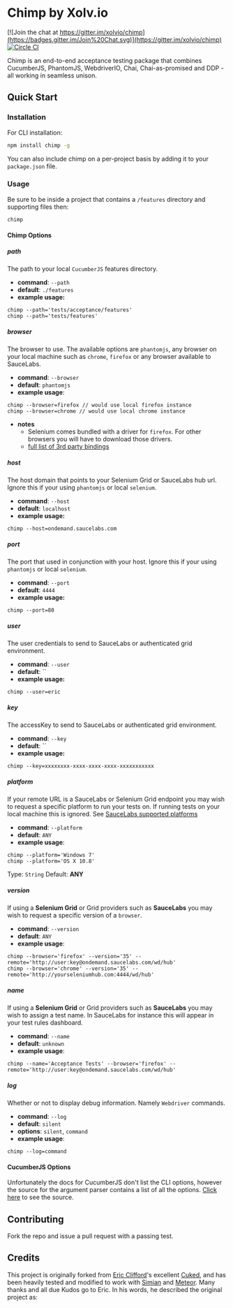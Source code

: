 # Chimp by Xolv.io

[![Join the chat at https://gitter.im/xolvio/chimp](https://badges.gitter.im/Join%20Chat.svg)](https://gitter.im/xolvio/chimp) 
[![Circle CI](https://circleci.com/gh/xolvio/chimp.svg?style=svg)](https://circleci.com/gh/xolvio/chimp)

Chimp is an end-to-end acceptance testing package that combines CucumberJS, PhantomJS, WebdriverIO, 
Chai, Chai-as-promised and DDP - all working in seamless unison. 


## Quick Start

### Installation

For CLI installation:
```bash
npm install chimp -g
```

You can also include chimp on a per-project basis by adding it to your `package.json` file.

### Usage

Be sure to be inside a project that contains a `/features` directory and supporting files then:

```bash
chimp
```


#### Chimp Options

##### path

The path to your local `CucumberJS` features directory.

- **command**: `--path`
- **default**: `./features`
- **example usage:**
```
chimp --path='tests/acceptance/features'
chimp --path='tests/features'
```

##### browser

The browser to use. The available options are `phantomjs`, any browser on your local
machine such as `chrome`, `firefox` or any browser available to SauceLabs.

- **command**: `--browser`
- **default**: `phantomjs`
- **example usage**:
```
chimp --browser=firefox // would use local firefox instance
chimp --browser=chrome // would use local chrome instance
```
- **notes**
  - Selenium comes bundled with a driver for `firefox`. For other browsers
  you will have to download those drivers.
  - [full list of 3rd party bindings](http://www.seleniumhq.org/download/)

##### host

The host domain that points to your Selenium Grid or SauceLabs hub url. Ignore this if your using
`phantomjs` or local `selenium`.

- **command**: `--host`
- **default**: `localhost`
- **example usage:**
```
chimp --host=ondemand.saucelabs.com
```

##### port

The port that used in conjunction with your host. Ignore this if your using
`phantomjs` or local `selenium`.

- **command**: `--port`
- **default**: `4444`
- **example usage:**
```
chimp --port=80
```

##### user

The user credentials to send to SauceLabs or authenticated grid environment.

- **command**: `--user`
- **default**: ``
- **example usage:**
```
chimp --user=eric
```

##### key

The accessKey to send to SauceLabs or authenticated grid environment.

- **command**: `--key`
- **default**: ``
- **example usage:**
```
chimp --key=xxxxxxxx-xxxx-xxxx-xxxx-xxxxxxxxxxx
```

##### platform

If your remote URL is a SauceLabs or Selenium Grid endpoint you may wish to request
a specific platform to run your tests on. If running tests on your local machine this
is ignored. See [SauceLabs supported platforms](https://saucelabs.com/platforms)

- **command**: `--platform`
- **default**: `ANY`
- **example usage**:
```
chimp --platform='Windows 7'
chimp --platform='OS X 10.8'
```

Type: `String` Default: **ANY**

##### version

If using a **Selenium Grid** or Grid providers such as **SauceLabs** you may wish to
request a specific version of a `browser`.

- **command**: `--version`
- **default**: `ANY`
- **example usage**:
```
chimp --browser='firefox' --version='35' --remote='http://user:key@ondemand.saucelabs.com/wd/hub'
chimp --browser='chrome' --version='35' --remote='http://yourseleniumhub.com:4444/wd/hub'
```

##### name
If using a **Selenium Grid** or Grid providers such as **SauceLabs** you may wish to assign
a test name. In SauceLabs for instance this will appear in your test rules dashboard.

- **command**: `--name`
- **default**: `unknown`
- **example usage**:
```
chimp --name='Acceptance Tests' --browser='firefox' --remote='http://user:key@ondemand.saucelabs.com/wd/hub'
```

##### log
Whether or not to display debug information. Namely `Webdriver` commands.

- **command**: `--log`
- **default**: `silent`
- **options**: `silent`, `command`
- **example usage**:
```
chimp --log=command
```

#### CucumberJS Options

Unfortunately the docs for CucumberJS don't list the CLI options, however the source for the argument
parser contains a list of all the options.
[Click here](https://github.com/cucumber/cucumber-js/blob/master/lib/cucumber/cli/argument_parser.js#L132)
to see the source.




## Contributing
Fork the repo and issue a pull request with a passing test.


## Credits
This project is originally forked from [Eric Clifford](https://github.com/eclifford)'s excellent
[Cuked](https://github.com/eclifford/cuked), and has been heavily tested and modified to work with 
[Simian](http://simian.io) and [Meteor](https://github.com/xolvio/meteor-cucumber).
Many thanks and all due Kudos go to Eric. In his words, he described the original project as:

